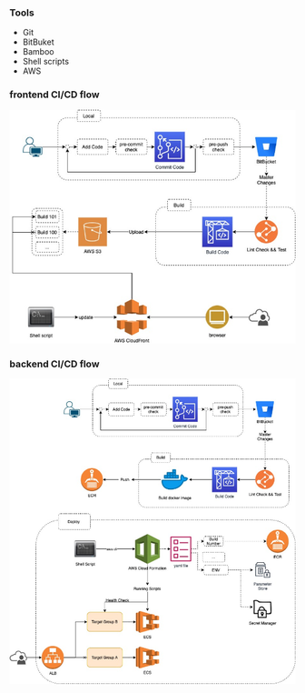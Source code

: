 ### Tools

- Git
- BitBuket
- Bamboo
- Shell scripts
- AWS

### frontend CI/CD flow

![frontend CI/CD flow](images/CI_CD-Frontend.jpg)

### backend CI/CD flow

![backend CI/CD flow](images/CI_CD-Backend.jpg)
